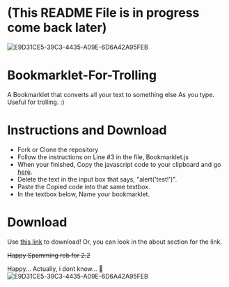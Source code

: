 # (This README File is in progress come back later)

![E9D31CE5-39C3-4435-A09E-6D6A42A95FEB](https://user-images.githubusercontent.com/78216950/110800984-c3da8180-824a-11eb-9577-b2e94ec66184.gif)
# Bookmarklet-For-Trolling
A Bookmarklet that converts all your text to something else As you type. Useful for trolling. :)

# Instructions and Download

- Fork or Clone the repository
- Follow the instructions on Line #3 in the file, Bookmarklet.js
- When your finished, Copy the javascript code to your clipboard and go [here](https://mrcoles.com/bookmarklet/).
- Delete the text in the input box that says, "alert('test!')".
- Paste the Copied code into that same textbox.
- In the textbox below, Name your bookmarklet.

# Download

Use [this link](https://shadowbreakergd.github.io/2.2-when-Bookmarklet/) to download! Or, you can look in the about section for the link.

~~Happy Spamming rob for 2.2~~

Happy... Actually, i dont know... :thinking:
![E9D31CE5-39C3-4435-A09E-6D6A42A95FEB](https://user-images.githubusercontent.com/78216950/110800984-c3da8180-824a-11eb-9577-b2e94ec66184.gif)
